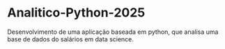 # Analitico-Python-2025
Desenvolvimento de uma aplicação baseada em python, que analisa uma base de dados do salários em data science.
